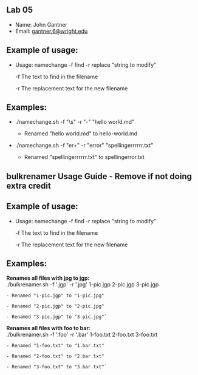 ## Lab 05

- Name: John Gantner
- Email: gantner.6@wright.edu

## Example of usage:
* Usage: namechange -f find -r replace "string to modify"
  
   -f The text to find in the filename  
 
   -r The replacement text for the new filename

## Examples:
* ./namechange.sh -f "\s" -r "-" "hello world.md"
  
    - Renamed "hello world.md" to hello-world.md

*  ./namechange.sh -f "er+" -r "error" "spellingerrrrrr.txt"
  
    - Renamed "spellingerrrrrr.txt" to spellingerror.txt
## bulkrenamer Usage Guide - Remove if not doing extra credit

## Example of usage:
* Usage: namechange -f find -r replace "string to modify"
  
   -f The text to find in the filename  
 
   -r The replacement text for the new filename

## Examples:
**Renames all files with jpg to jgp:**  
./bulkrenamer.sh -f '.jgp' -r '.jpg'  1-pic.jgp  2-pic.jgp  3-pic.jgp  
    
    - Renamed "1-pic.jgp" to "1-pic.jpg"  
    
    - Renamed "2-pic.jgp" to "2-pic.jpg"  
    
    - Renamed "3-pic.jgp" to "3-pic.jpg"`  

**Renames all files with foo to bar:**  
./bulkrenamer.sh -f '.foo' -r '.bar' 1-foo.txt 2-foo.txt 3-foo.txt  
     
    - Renamed "1-foo.txt" to "1.bar.txt"
      
    - Renamed "2-foo.txt" to "2.bar.txt"  
      
    - Renamed "3-foo.txt" to "3.bar.txt"`  
